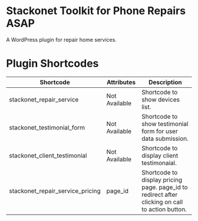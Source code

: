 # Stackonet Toolkit for Phone Repairs ASAP
A WordPress plugin for repair home services.

# Plugin Shortcodes

Shortcode | Attributes | Description
------------ | ---- | -------------
stackonet_repair_service | Not Available | Shortcode to show devices list.
stackonet_testimonial_form | Not Available | Shortcode to show testimonial form for user data submission.
stackonet_client_testimonial | Not Available | Shortcode to display client testimonaial.
stackonet_repair_service_pricing | page_id | Shortcode to display pricing page. page_id to redirect after clicking on call to action button.
